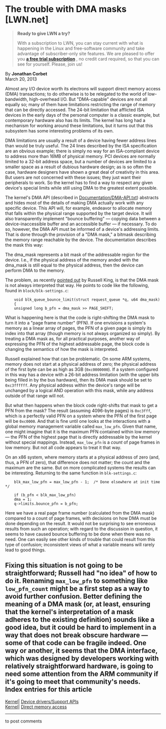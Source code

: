 # The trouble with DMA masks [LWN.net]

> **Ready to give LWN a try?**
> 
> With a subscription to LWN, you can stay current with what is happening in the Linux and free-software community and take advantage of subscriber-only site features. We are pleased to offer you **[a free trial subscription](https://lwn.net/Promo/nst-trial/claim)** , no credit card required, so that you can see for yourself. Please, join us! 

By **Jonathan Corbet**  
March 20, 2013 

Almost any I/O device worth its electrons will support direct memory access (DMA) transactions; to do otherwise is to be relegated to the world of low-bandwidth, high-overhead I/O. But "DMA-capable" devices are not all equally so; many of them have limitations restricting the range of memory that can be directly accessed. The 24-bit limitation that afflicted ISA devices in the early days of the personal computer is a classic example, but contemporary hardware also has its limits. The kernel has long had a mechanism for working around these limitations, but it turns out that this subsystem has some interesting problems of its own. 

DMA limitations are usually a result of a device having fewer address lines than would be truly useful. The 24 lines described by the ISA specification are an obvious example; there is simply no way for an ISA-compliant device to address more than 16MB of physical memory. PCI devices are normally limited to a 32-bit address space, but a number of devices are limited to a smaller space as a result of dubious hardware design; as is so often the case, hardware designers have shown a great deal of creativity in this area. But users are not concerned with these issues; they just want their peripherals to work. So the kernel has to find a way to respect any given device's special limits while still using DMA to the greatest extent possible. 

The kernel's DMA API (described in [Documentation/DMA-API.txt](/Articles/543419/)) abstracts and hides most of the details of making DMA actually work with any specific device. This API will, for example, endeavor to allocate memory that falls within the physical range supported by the target device. It will also transparently implement "bounce buffering" — copying data between a device-inaccessible buffer and an accessible buffer — if necessary. To do so, however, the DMA API must be informed of a device's addressing limits. That is done through the provision of a "DMA mask," a bitmask describing the memory range reachable by the device. The documentation describes the mask this way: 

The dma_mask represents a bit mask of the addressable region for the device. I.e., if the physical address of the memory anded with the dma_mask is still equal to the physical address, then the device can perform DMA to the memory. 

The problem, as recently [pointed out](/Articles/543424/) by Russell King, is that the DMA mask is not always interpreted that way. He points to code like the following, found in `block/blk-settings.c`: 
    
    
        void blk_queue_bounce_limit(struct request_queue *q, u64 dma_mask)
        {
    	unsigned long b_pfn = dma_mask >> PAGE_SHIFT;
    

What is happening here is that the code is right-shifting the DMA mask to turn it into a "page frame number" (PFN). If one envisions a system's memory as a linear array of pages, the PFN of a given page is simply its index into that array (though memory is not always organized so simply). By treating a DMA mask as, for all practical purposes, another way of expressing the PFN of the highest addressable page, the block code is changing the semantics of how the mask is interpreted. 

Russell explained how that can be problematic. On some ARM systems, memory does not start at a physical address of zero; the physical address of the first byte can be as high as 3GB (`0xc0000000`). If a system configured in this way has a device with a 26-bit address limitation (with the upper bits being filled in by the bus hardware), then its DMA mask should be set to `0xc3ffffff`. Any physical address within the device's range will be unchanged by a logical AND operation with this mask, while any address outside of that range will not. 

But what then happens when the block code right-shifts that mask to get a PFN from the mask? The result (assuming 4096-byte pages) is `0xc3fff`, which is a perfectly valid PFN on a system where the PFN of the first page will be `0xc0000`. And that is fine until one looks at the interactions with a global memory management variable called `max_low_pfn`. Given that name, one might imagine that it is the maximum PFN contained within low memory — the PFN of the highest page that is directly addressable by the kernel without special mappings. Instead, `max_low_pfn` is a _count_ of page frames in low memory. But not all code appears to treat it that way. 

On an x86 system, where memory starts at a physical address of zero (and, thus, a PFN of zero), that difference does not matter; the count and the maximum are the same. But on more complicated systems the results can be interesting. Returning to the same function in `blk-settings.c`: 
    
    
        blk_max_low_pfn = max_low_pfn - 1;  /* Done elsewhere at init time */
    
        if (b_pfn < blk_max_low_pfn)
    	dma = 1;
        q->limits.bounce_pfn = b_pfn;
    

Here we have a real page frame number (calculated from the DMA mask) compared to a count of page frames, with decisions on how DMA must be done depending on the result. It would not be surprising to see erroneous results from such an operation; with regard to the discussion in question, it seems to have caused bounce buffering to be done when there was no need. One can easily see other kinds of trouble that could result from this type of confusion; inconsistent views of what a variable means will rarely lead to good things. 

Fixing this situation is not going to be straightforward; Russell had "no idea" of how to do it. Renaming `max_low_pfn` to something like `low_pfn_count` might be a first step as a way to avoid further confusion. Better defining the meaning of a DMA mask (or, at least, ensuring that the kernel's interpretation of a mask adheres to the existing definition) sounds like a good idea, but it could be hard to implement in a way that does not break obscure hardware — some of that code can be fragile indeed. One way or another, it seems that the DMA interface, which was designed by developers working with relatively straightforward hardware, is going to need some attention from the ARM community if it's going to meet that community's needs.  
Index entries for this article  
---  
[Kernel](/Kernel/Index)| [Device drivers/Support APIs](/Kernel/Index#Device_drivers-Support_APIs)  
[Kernel](/Kernel/Index)| [Direct memory access](/Kernel/Index#Direct_memory_access)  
  


* * *

to post comments 
